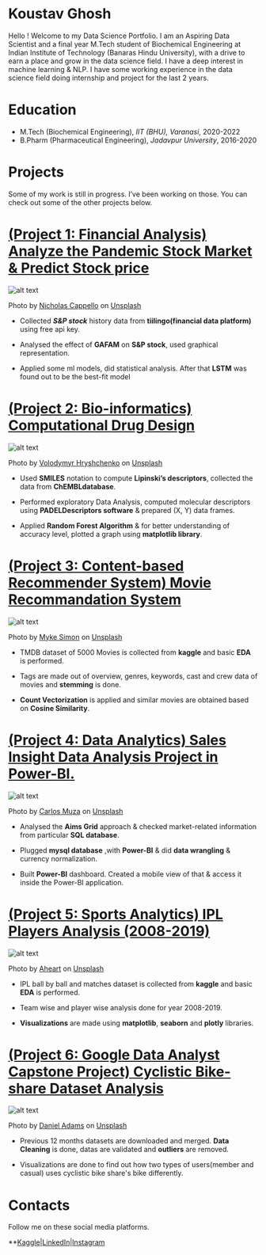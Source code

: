 # Koustav Ghosh
Hello ! Welcome to my Data Science Portfolio. I am an Aspiring Data Scientist and a final year M.Tech student of Biochemical Engineering at Indian Institute of Technology (Banaras Hindu University), with a drive to earn a place and grow in the data science field. I have a deep interest in machine learning & NLP. I have some working experience in the data science field doing internship and project for the last 2 years.

# Education
* M.Tech (Biochemical Engineering), *IIT (BHU), Varanasi*, 2020-2022
* B.Pharm (Pharmaceutical Engineering), *Jadavpur University*, 2016-2020

# Projects

Some of my work is still in progress. I’ve been working on those. You can check out some of the other projects below.

# [(Project 1: Financial Analysis) Analyze the Pandemic Stock Market & Predict Stock price](https://github.com/koustav149/Analyze-the-Pandemic-Stock-Market-Predict-Stock-price)
![alt text](nicholas-cappello-Wb63zqJ5gnE-unsplash.jpg)

Photo by <a href="https://unsplash.com/@bash__profile?utm_source=unsplash&utm_medium=referral&utm_content=creditCopyText">Nicholas Cappello</a> on <a href="https://unsplash.com/s/photos/stock?utm_source=unsplash&utm_medium=referral&utm_content=creditCopyText">Unsplash</a>
  

* Collected ***S&P stock*** history data from **tiilingo(financial data platform)** using free api key.

* Analysed the effect of **GAFAM** on **S&P stock**, used graphical representation.

* Applied some ml models, did statistical analysis. After that **LSTM** was found out to be the best-fit model


# [(Project 2: Bio-informatics) Computational Drug Design](https://kg-drug-activity-prediction.herokuapp.com/)
![alt text](volodymyr-hryshchenko-e8YFkjN2CzY-unsplash.jpg)

Photo by <a href="https://unsplash.com/@lunarts?utm_source=unsplash&utm_medium=referral&utm_content=creditCopyText">Volodymyr Hryshchenko</a> on <a href="https://unsplash.com/s/photos/pharmacy?utm_source=unsplash&utm_medium=referral&utm_content=creditCopyText">Unsplash</a>
  
* Used **SMILES** notation to compute **Lipinski’s descriptors**, collected the data from **ChEMBLdatabase**.

* Performed exploratory Data Analysis, computed molecular descriptors using **PADELDescriptors software** & prepared (X, Y) data frames.

* Applied **Random Forest Algorithm** & for better understanding of accuracy level, plotted a graph using **matplotlib library**.


# [(Project 3: Content-based Recommender System) Movie Recommandation System](https://kg-movie-recommender-system.herokuapp.com/)
![alt text](myke-simon-atsUqIm3wxo-unsplash.jpg)

Photo by <a href="https://unsplash.com/@myke_simon?utm_source=unsplash&utm_medium=referral&utm_content=creditCopyText">Myke Simon</a> on <a href="https://unsplash.com/s/photos/movies?utm_source=unsplash&utm_medium=referral&utm_content=creditCopyText">Unsplash</a>
  
  
* TMDB dataset of 5000 Movies is collected from **kaggle** and basic **EDA** is performed. 

* Tags are made out of overview, genres, keywords, cast and crew data of movies and **stemming** is done.

* **Count Vectorization** is applied and similar movies are obtained based on **Cosine Similarity**.


# [(Project 4: Data Analytics) Sales Insight Data Analysis Project in Power-BI.](https://github.com/koustav149/-Sales-Insight-Data-Analysis-Project-in-Power-BI.)
![alt text](carlos-muza-hpjSkU2UYSU-unsplash.jpg)

Photo by <a href="https://unsplash.com/@kmuza?utm_source=unsplash&utm_medium=referral&utm_content=creditCopyText">Carlos Muza</a> on <a href="https://unsplash.com/s/photos/sales-insight?utm_source=unsplash&utm_medium=referral&utm_content=creditCopyText">Unsplash</a>
  

* Analysed the **Aims Grid** approach & checked market-related information from particular **SQL database**.

* Plugged **mysql database** ,with **Power-BI** & did **data wrangling** & currency normalization.

* Built **Power-BI** dashboard. Created a mobile view of that & access it inside the Power-BI application.

# [(Project 5: Sports Analytics) IPL Players Analysis (2008-2019)](https://ipldataanalysis.herokuapp.com/)
![alt text](aheart-W5o5EFH_RQ4-unsplash.jpg)

Photo by <a href="https://unsplash.com/@being_aheart?utm_source=unsplash&utm_medium=referral&utm_content=creditCopyText">Aheart</a> on <a href="https://unsplash.com/s/photos/ipl?utm_source=unsplash&utm_medium=referral&utm_content=creditCopyText">Unsplash</a>
  
  
* IPL ball by ball and matches dataset is collected from **kaggle** and basic **EDA** is performed. 

* Team wise and player wise analysis done for year 2008-2019.

* **Visualizations** are made using **matplotlib**, **seaborn** and **plotly** libraries.

# [(Project 6: Google Data Analyst Capstone Project) Cyclistic Bike-share Dataset Analysis](https://github.com/koustav149/Google-Data-Analytics-Capstone-Project)
![alt text](daniel-adams-URK0rZTiOHc-unsplash.jpg)

Photo by <a href="https://unsplash.com/@danieltadams?utm_source=unsplash&utm_medium=referral&utm_content=creditCopyText">Daniel Adams</a> on <a href="https://unsplash.com/s/photos/bike-share?utm_source=unsplash&utm_medium=referral&utm_content=creditCopyText">Unsplash</a>
  
  
* Previous 12 months datasets are downloaded and merged. **Data Cleaning** is done, datas are validated and **outliers** are removed. 

* Visualizations are done to find out how two types of users(member and casual) uses cyclistic bike share's bike differently.

# Contacts
Follow me on these social media platforms.

**[Kaggle](https://www.kaggle.com/koustavghosh149)|[LinkedIn](https://www.linkedin.com/in/koustav-ghosh-633a30218/)|[Instagram](https://www.instagram.com/_koustav.ghosh_/)
 
 





  
  
  

